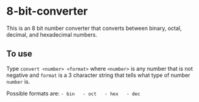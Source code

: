 # 8-bit-converter
This is an 8 bit number converter that converts between binary, octal,
decimal, and hexadecimal numbers.

## To use
Type `convert <number> <format>` where `<number>` is any number that is not
negative and `format` is a 3 character string that tells what type of number
`number` is.       

Possible formats are:
`
    - bin  
    - oct  
    - hex  
    - dec  
`

